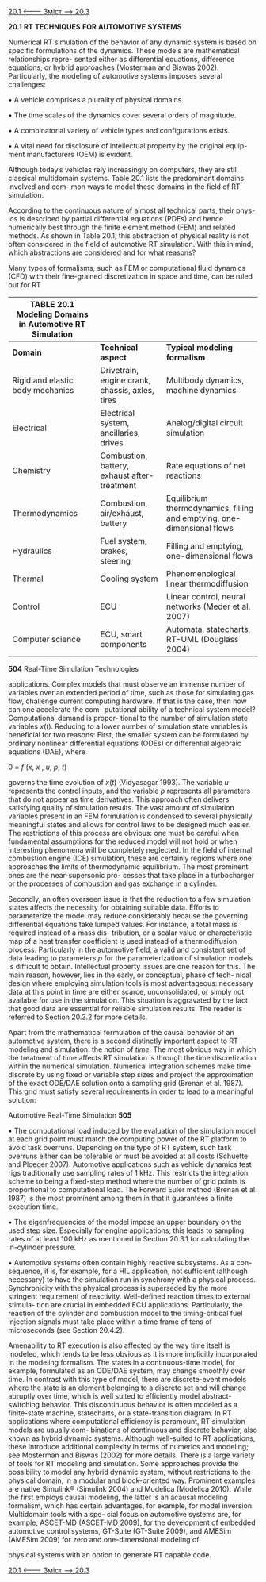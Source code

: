 [20.1 <--- ](20_1.md) [   Зміст   ](README.md) [--> 20.3](20_3.md)

**20.1**            **RT** **TECHNIQUES** **FOR** **AUTOMOTIVE** **SYSTEMS**

Numerical RT simulation of the behavior of any dynamic system is based on specific formulations of the dynamics. These models are mathematical relationships repre- sented either as differential equations, difference equations, or hybrid approaches (Mosterman and Biswas 2002). Particularly, the modeling of automotive systems imposes several challenges:

 

•   A vehicle comprises a plurality of physical domains.

•   The time scales of the dynamics cover several orders of magnitude.

•   A combinatorial variety of vehicle types and configurations exists.

•   A vital need for disclosure of intellectual property by the original equip- ment manufacturers (OEM) is evident.

 

Although today’s vehicles rely increasingly on computers, they are still classical multidomain systems. Table 20.1 lists the predominant domains involved and com- mon ways to model these domains in the field of RT simulation.

According to the continuous nature of almost all technical parts, their phys- ics is described by partial differential equations (PDEs) and hence numerically best through the finite element method (FEM) and related methods. As shown in Table 20.1, this abstraction of physical reality is not often considered in the field of automotive RT simulation. With this in mind, which abstractions are considered and for what reasons?

Many types of formalisms, such as FEM or computational fluid dynamics (CFD) with their fine-grained discretization in space and time, can be ruled out for RT

 

 

| **TABLE** **20.1**  **Modeling** **Domains** **in** **Automotive** **RT** **Simulation** |                                                   |                                                              |
| ------------------------------------------------------------ | ------------------------------------------------- | ------------------------------------------------------------ |
| **Domain**                                                   | **Technical** **aspect**                          | **Typical** **modeling** **formalism**                       |
| Rigid and elastic body mechanics                             | Drivetrain, engine  crank, chassis, axles,  tires | Multibody dynamics, machine dynamics                         |
| Electrical                                                   | Electrical  system, ancillaries, drives           | Analog/digital  circuit simulation                           |
| Chemistry                                                    | Combustion, battery, exhaust  after-treatment     | Rate  equations of net reactions                             |
| Thermodynamics                                               | Combustion, air/exhaust, battery                  | Equilibrium  thermodynamics, filling  and emptying,  one-dimensional flows |
| Hydraulics                                                   | Fuel system, brakes, steering                     | Filling and  emptying, one-dimensional  flows                |
| Thermal                                                      | Cooling system                                    | Phenomenological  linear  thermodiffusion                    |
| Control                                                      | ECU                                               | Linear control, neural networks (Meder  et al. 2007)         |
| Computer science                                             | ECU, smart components                             | Automata, statecharts, RT-UML (Douglass 2004)                |



**504**                             Real-Time Simulation Technologies

 

applications. Complex models that must observe an immense number of variables over an extended period of time, such as those for simulating gas flow, challenge current computing hardware. If that is the case, then how can one accelerate the com- putational ability of a technical system model? Computational demand is propor- tional to the number of simulation state variables *x*(*t*). Reducing to a lower number of simulation state variables is beneficial for two reasons: First, the smaller system can be formulated by ordinary nonlinear differential equations (ODEs) or differential algebraic equations (DAE), where

 

0 = *f* (*x*, *x* , *u*, *p*, *t*)

 

governs the time evolution of *x*(*t*) (Vidyasagar 1993). The variable *u* represents the control inputs, and the variable *p* represents all parameters that do not appear as time derivatives. This approach often delivers satisfying quality of simulation results. The vast amount of simulation variables present in an FEM formulation is condensed to several physically meaningful states and allows for control laws to be designed much easier. The restrictions of this process are obvious: one must be careful when fundamental assumptions for the reduced model will not hold or when interesting phenomena will be completely neglected. In the field of internal combustion engine (ICE) simulation, these are certainly regions where one approaches the limits of thermodynamic equilibrium. The most prominent ones are the near-supersonic pro- cesses that take place in a turbocharger or the processes of combustion and gas exchange in a cylinder.

Secondly, an often overseen issue is that the reduction to a few simulation states affects the necessity for obtaining suitable data. Efforts to parameterize the model may reduce considerably because the governing differential equations take lumped values. For instance, a total mass is required instead of a mass dis- tribution, or a scalar value or characteristic map of a heat transfer coefficient is used instead of a thermodiffusion process. Particularly in the automotive field, a valid and consistent set of data leading to parameters *p* for the parameterization of simulation models is difficult to obtain. Intellectual property issues are one reason for this. The main reason, however, lies in the early, or conceptual, phase of tech- nical design where employing simulation tools is most advantageous: necessary data at this point in time are either scarce, unconsolidated, or simply not available for use in the simulation. This situation is aggravated by the fact that good data are essential for reliable simulation results. The reader is referred to Section 20.3.2 for more details.

Apart from the mathematical formulation of the causal behavior of an automotive system, there is a second distinctly important aspect to RT modeling and simulation: the notion of *time*. The most obvious way in which the treatment of time affects RT simulation is through the time discretization within the numerical simulation. Numerical integration schemes make time discrete by using fixed or variable step sizes and project the approximation of the exact ODE/DAE solution onto a sampling grid (Brenan et al. 1987). This grid must satisfy several requirements in order to lead to a meaningful solution:



Automotive Real-Time Simulation                               **505**

 

•   The computational load induced by the evaluation of the simulation model at each grid point must match the computing power of the RT platform to avoid task overruns. Depending on the type of RT system, such task overruns either can be tolerable or must be avoided at all costs (Schuette and Ploeger 2007). Automotive applications such as vehicle dynamics test rigs traditionally use sampling rates of 1 kHz. This restricts the integration scheme to being a fixed-step method where the number of grid points is proportional to computational load. The Forward Euler method (Brenan et al. 1987) is the most prominent among them in that it guarantees a finite execution time.

•   The eigenfrequencies of the model impose an upper boundary on the used step size. Especially for engine applications, this leads to sampling rates of at least 100 kHz as mentioned in Section 20.3.1 for calculating the in-cylinder pressure.

•   Automotive systems often contain highly reactive subsystems. As a con- sequence, it is, for example, for a HIL application, not sufficient (although necessary) to have the simulation run in synchrony with a physical process. Synchronicity with the physical process is superseded by the more stringent requirement of reactivity. Well-defined reaction times to external stimula- tion are crucial in embedded ECU applications. Particularly, the reaction of the cylinder and combustion model to the timing-critical fuel injection signals must take place within a time frame of tens of microseconds (see Section 20.4.2).

 

Amenability to RT execution is also affected by the way time itself is modeled, which tends to be less obvious as it is more implicitly incorporated in the modeling formalism. The states in a continuous-time model, for example, formulated as an ODE/DAE system, may change smoothly over time. In contrast with this type of model, there are discrete-event models where the state is an element belonging to a discrete set and will change abruptly over time, which is well suited to efficiently model abstract-switching behavior. This discontinuous behavior is often modeled as a finite-state machine, statecharts, or a state-transition diagram. In RT applications where computational efficiency is paramount, RT simulation models are usually com- binations of continuous and discrete behavior, also known as hybrid dynamic systems. Although well-suited to RT applications, these introduce additional complexity in terms of numerics and modeling; see Mosterman and Biswas (2002) for more details. There is a large variety of tools for RT modeling and simulation. Some approaches provide the possibility to model any hybrid dynamic system, without restrictions to the physical domain, in a modular and block-oriented way. Prominent examples are native Simulink® (Simulink 2004) and Modelica (Modelica 2010). While the first employs causal modeling, the latter is an acausal modeling formalism, which has certain advantages, for example, for model inversion. Multidomain tools with a spe- cial focus on automotive systems are, for example, ASCET-MD (ASCET-MD 2009), for the development of embedded automotive control systems, GT-Suite (GT-Suite 2009), and AMESim (AMESim 2009) for zero and one-dimensional modeling of

physical systems with an option to generate RT capable code.

[20.1 <--- ](20_1.md) [   Зміст   ](README.md) [--> 20.3](20_3.md)